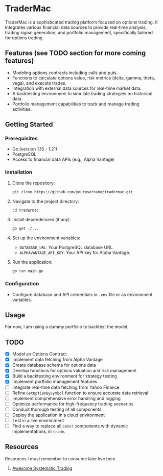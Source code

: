 # TraderMac

TraderMac is a sophisticated trading platform focused on options trading.
It integrates various financial data sources to provide real-time analysis,
trading signal generation, and portfolio management, specifically tailored for options trading.

## Features (see TODO section for more coming features)

- Modeling options contracts including calls and puts.
- Functions to calculate options value, risk metrics (delta, gamma, theta, vega), and execute trades.
- Integration with external data sources for real-time market data.
- A backtesting environment to simulate trading strategies on historical data.
- Portfolio management capabilities to track and manage trading activities.

## Getting Started

### Prerequisites

- Go (version 1.16 - 1.21)
- PostgreSQL
- Access to financial data APIs (e.g., Alpha Vantage)

### Installation

1. Clone the repository:

   ```sh
   git clone https://github.com/yourusername/tradermac.git
   ```

2. Navigate to the project directory:

   ```sh
   cd tradermac
   ```

3. Install dependencies (if any):

   ```sh
   go get ./...
   ```

4. Set up the environment variables:
    - `DATABASE_URL`: Your PostgreSQL database URL.
    - `ALPHAVANTAGE_API_KEY`: Your API key for Alpha Vantage.

5. Run the application:

   ```sh
   go run main.go
   ```

### Configuration

- Configure database and API credentials in `.env` file or as environment variables.

## Usage

For now, I am using a dummy portfolio to backtest the model.

## TODO

- [x] Model an Options Contract
- [x] Implement data fetching from Alpha Vantage
- [x] Create database schema for options data
- [x] Develop functions for options valuation and risk management
- [x] Build a backtesting environment for strategy testing
- [x] Implement portfolio management features
- [ ] Integrate real-time data fetching from Yahoo Finance
- [ ] Refine `GetOptionBySymbol` function to ensure accurate data retrieval
- [ ] Implement comprehensive error handling and logging
- [ ] Optimize performance for high-frequency trading scenarios
- [ ] Conduct thorough testing of all components
- [ ] Deploy the application in a cloud environment
- [ ] Test in a live environment
- [ ] Find a way to replace all `const` components with dynamic implementations, in `trade`.

## Resources

Resources I must remember to consume later live here.

1. [Awesome Systematic Trading](https://wangzhe3224.github.io/awesome-systematic-trading/#general-purpose)
